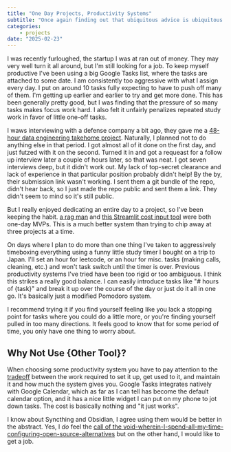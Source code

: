 ```yaml
---
title: "One Day Projects, Productivity Systems"
subtitle: "Once again finding out that ubiquitous advice is ubiquitous because it's true."
categories:
    - projects
date: "2025-02-23"
---
```

I was recently furloughed, the startup I was at ran out of money. They may very well turn it all around, but I'm still looking for a job. To keep myself productive I've been using a big Google Tasks list, where the tasks are attached to some date. I am consistently too aggressive with what I assign every day. I put on around 10 tasks fully expecting to have to push off many of them. I'm getting up earlier and earlier to try and get more done. This has been generally pretty good, but I was finding that the pressure of so many tasks makes focus work hard. I also felt it unfairly penalizes repeated study work in favor of little one-off tasks.

I waws interviewing with a defense company a bit ago, they gave me a [48-hour data engineering takehome project](https://github.com/bongovanfifi/tor-exit-nodes). Naturally, I planned not to do anything else in that period. I got almost all of it done on the first day, and just futzed with it on the second. Turned it in and got a requeast for a follow up interview later a couple of hours later, so that was neat. I got seven interviews deep, but it didn't work out. My lack of top-secret clearance and lack of experience in that particular position probably didn't help! By the by, their submission link wasn't working. I sent them a git bundle of the repo, didn't hear back, so I just made the repo public and sent them a link. They didn't seem to mind so it's still public. 

But I really enjoyed dedicating an entire day to a project, so I've been keeping the habit. [a rag man](https://github.com/bongovanfifi/input_costs) and [this Streamlit cost input tool](https://github.com/bongovanfifi/input_costs) were both one-day MVPs. This is a much better system than trying to chip away at three projects at a time. 

On days where I plan to do more than one thing I've taken to aggressively timeboxing everything using a funny little study timer I bought on a trip to Japan. I'll set an hour for leetcode, or an hour for misc. tasks (making calls, cleaning, etc.) and won't task switch until the timer is over. Previous productivity systems I've tried have been too rigid or too ambiguous. I think this strikes a really good balance. I can easily introduce tasks like "# hours of {task}" and break it up over the course of the day or just do it all in one go. It's basically just a modified Pomodoro system.

I recommend trying it if you find yourself feeling like you lack a stopping point for tasks where you could do a little more, or you're finding yourself pulled in too many directions. It feels good to know that for some period of time, you only have one thing to worry about.

## Why Not Use {Other Tool}?

When choosing some productivity system you have to pay attention to the [tradeoff](https://xkcd.com/1319/) between the work required to set it up, get used to it, and maintain it and how much the system gives you. Google Tasks integrates natively with Google Calendar, which as far as I can tell has become the default calendar option, and it has a nice little widget I can put on my phone to jot down tasks. The cost is basically nothing and "it just works".

I know about Syncthing and Obsidian, I agree using them would be better in the abstract. Yes, I *do* feel the [call of the void-wherein-I-spend-all-my-time-configuring-open-source-alternatives](https://youtu.be/Et5PPMYuOc8?si=ZTwWJiYhBl_cN0Ft) but on the other hand, I would like to get a job.